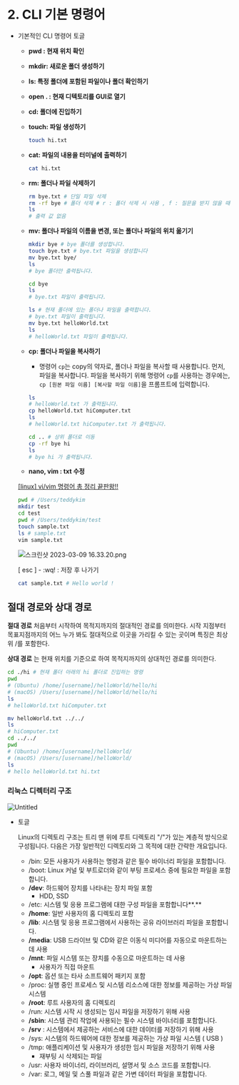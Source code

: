 # 2. CLI 기본 명령어

- 기본적인 CLI 명령어 토글
    - **pwd : 현재 위치 확인**
    - ****mkdir: 새로운 폴더 생성하기****
    - ****ls: 특정 폴더에 포함된 파일이나 폴더 확인하기****
    - **open . : 현재 디텍토리를 GUI로 열기**
    - ****cd: 폴더에 진입하기****
    - ****touch: 파일 생성하기****
        
        ```bash
        touch hi.txt
        ```
        
    - ****cat: 파일의 내용을 터미널에 출력하기****
        
        ```bash
        cat hi.txt
        ```
        
    - ****rm: 폴더나 파일 삭제하기****
        
        ```bash
        rm bye.txt # 단일 파일 삭제
        rm -rf bye # 폴더 삭제 # r : 폴더 삭제 시 사용 , f : 질문을 받지 않을 때 사용
        ls 
        # 출력 값 없음
        ```
        
    - ****mv: 폴더나 파일의 이름을 변경, 또는 폴더나 파일의 위치 옮기기****
        
        ```bash
        mkdir bye # bye 폴더를 생성합니다.
        touch bye.txt # bye.txt 파일을 생성합니다
        mv bye.txt bye/
        ls
        # bye 폴더만 출력됩니다.
        
        cd bye
        ls
        # bye.txt 파일이 출력됩니다.
        ```
        
        ```bash
        ls # 현재 폴더에 있는 폴더나 파일을 출력합니다.
        # bye.txt 파일이 출력됩니다.
        mv bye.txt helloWorld.txt
        ls
        # helloWorld.txt 파일이 출력됩니다.
        ```
        
    - ****cp: 폴더나 파일을 복사하기****
        - 명령어 `cp`는 copy의 약자로, 폴더나 파일을 복사할 때 사용합니다. 먼저, 파일을 복사합니다. 파일을 복사하기 위해 명령어 `cp`를 사용하는 경우에는, `cp [원본 파일 이름] [복사할 파일 이름]`을 프롬프트에 입력합니다.
        
        ```bash
        ls
        # helloWorld.txt 가 출력됩니다.
        cp helloWorld.txt hiComputer.txt
        ls
        # helloWorld.txt hiComputer.txt 가 출력됩니다.
        ```
        
        ```bash
        cd .. # 상위 폴더로 이동
        cp -rf bye hi
        ls
        # bye hi 가 출력됩니다.
        ```
        
    - **nano, vim : txt 수정**
    
    [[linux] vi/vim 명령어 총 정리 끝판왕!!](https://stricky.tistory.com/135)
    
    ```bash
    pwd # /Users/teddykim
    mkdir test
    cd test
    pwd # /Users/teddykim/test
    touch sample.txt
    ls # sample.txt
    vim sample.txt
    ```
    
    ![스크린샷 2023-03-09 16.33.20.png](2%20CLI%20%E1%84%80%E1%85%B5%E1%84%87%E1%85%A9%E1%86%AB%20%E1%84%86%E1%85%A7%E1%86%BC%E1%84%85%E1%85%A7%E1%86%BC%E1%84%8B%E1%85%A5%209bd7c30aa362495fb2e6d820e19e26d9/%25E1%2584%2589%25E1%2585%25B3%25E1%2584%258F%25E1%2585%25B3%25E1%2584%2585%25E1%2585%25B5%25E1%2586%25AB%25E1%2584%2589%25E1%2585%25A3%25E1%2586%25BA_2023-03-09_16.33.20.png)
    
    [ esc ] - :wq! : 저장 후 나가기
    
    ```bash
    cat sample.txt # Hello world !
    ```
    
     
    

## 절대 경로와 상대 경로

**절대 경로**
처음부터 시작하여 목적지까지의 절대적인 경로를 의미한다. 시작 지점부터 목표지점까지의 어느 누가 봐도 절대적으로 이곳을 가리킬 수 있는 곳이며 특징은 최상위 /를 포함한다. 

**상대 경로**
는 현재 위치를 기준으로 하여 목적지까지의 상대적인 경로를 의미한다.

```bash
cd ./hi # 현재 폴더 아래의 hi 폴더로 진입하는 명령
pwd
# (Ubuntu) /home/[username]/helloWorld/hello/hi
# (macOS) /Users/[username]/helloWorld/hello/hi
ls
# helloWorld.txt hiComputer.txt
```

```bash
mv helloWorld.txt ../../
ls
# hiComputer.txt
cd ../../
pwd
# (Ubuntu) /home/[username]/helloWorld/
# (macOS) /Users/[username]/helloWorld/
ls
# hello helloWorld.txt hi.txt
```

### 리눅스 디렉터리 구조

![Untitled](2%20CLI%20%E1%84%80%E1%85%B5%E1%84%87%E1%85%A9%E1%86%AB%20%E1%84%86%E1%85%A7%E1%86%BC%E1%84%85%E1%85%A7%E1%86%BC%E1%84%8B%E1%85%A5%209bd7c30aa362495fb2e6d820e19e26d9/Untitled.png)

- 토글
    
    Linux의 디렉토리 구조는 트리 맨 위에 루트 디렉토리 "/"가 있는 계층적 방식으로 구성됩니다. 다음은 가장 일반적인 디렉토리와 그 목적에 대한 간략한 개요입니다.
    
    - /bin: 모든 사용자가 사용하는 명령과 같은 필수 바이너리 파일을 포함합니다.
    - /boot: Linux 커널 및 부트로더와 같이 부팅 프로세스 중에 필요한 파일을 포함합니다.
    - **/dev**: 하드웨어 장치를 나타내는 장치 파일 포함
        - HDD, SSD
    - /etc: 시스템 및 응용 프로그램에 대한 구성 파일을 포함합니다**.**
    - **/home**: 일반 사용자의 홈 디렉토리 포함
    - **/lib**: 시스템 및 응용 프로그램에서 사용하는 공유 라이브러리 파일을 포함합니다.
    - **/media**: USB 드라이브 및 CD와 같은 이동식 미디어를 자동으로 마운트하는 데 사용
    - **/mnt**: 파일 시스템 또는 장치를 수동으로 마운트하는 데 사용
        - 사용자가 직접 마운트
    - **/opt**: 옵션 또는 타사 소프트웨어 패키지 포함
    - /proc: 실행 중인 프로세스 및 시스템 리소스에 대한 정보를 제공하는 가상 파일 시스템
    - **/root**: 루트 사용자의 홈 디렉토리
    - /run: 시스템 시작 시 생성되는 임시 파일을 저장하기 위해 사용
    - **/sbin**: 시스템 관리 작업에 사용되는 필수 시스템 바이너리를 포함합니다.
    - **/srv** : 시스템에서 제공하는 서비스에 대한 데이터를 저장하기 위해 사용
    - /sys: 시스템의 하드웨어에 대한 정보를 제공하는 가상 파일 시스템 ( USB )
    - /tmp: 애플리케이션 및 사용자가 생성한 임시 파일을 저장하기 위해 사용
        - 재부팅 시 삭제되는 파일
    - /usr: 사용자 바이너리, 라이브러리, 설명서 및 소스 코드를 포함합니다.
    - /var: 로그, 메일 및 스풀 파일과 같은 가변 데이터 파일을 포함합니다.